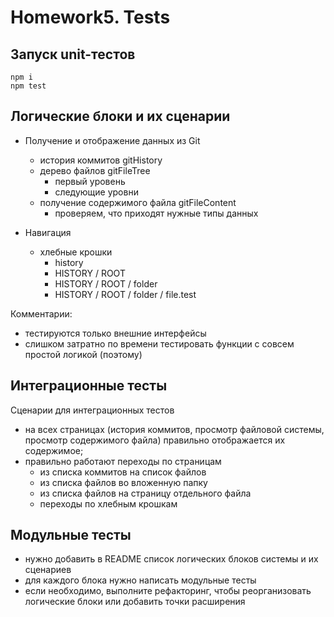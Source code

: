 #  Homework5. Tests

## Запуск unit-тестов
```shell
npm i
npm test
```

## Логические блоки и их сценарии
- Получение и отображение данных из Git
  - история коммитов gitHistory
  - дерево файлов gitFileTree
    - первый уровень
    - следующие уровни
  - получение содержимого файла gitFileContent
    - проверяем, что приходят нужные типы данных

- Навигация
  - хлебные крошки
    - history
    - HISTORY / ROOT
    - HISTORY / ROOT / folder
    - HISTORY / ROOT / folder / file.test

Комментарии:
  - тестируются только внешние интерфейсы
  - слишком затратно по времени тестировать функции с совсем простой логикой (поэтому)

## Интеграционные тесты

Сценарии для интеграционных тестов

- на всех страницах (история коммитов, просмотр файловой системы, просмотр содержимого файла) правильно отображается их содержимое;
- правильно работают переходы по страницам
  - из списка коммитов на список файлов
  - из списка файлов во вложенную папку
  - из списка файлов на страницу отдельного файла
  - переходы по хлебным крошкам

## Модульные тесты

- нужно добавить в README список логических блоков системы и их сценариев
- для каждого блока нужно написать модульные тесты
- если необходимо, выполните рефакторинг, чтобы реорганизовать логические блоки или добавить точки расширения

